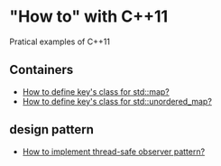 # "How to" with C++11
Pratical examples of C++11
## Containers
* [How to define key's class for std::map?](./src/learn_map.cpp)
* [How to define key's class for std::unordered_map?](./src/learn_unordered_map.cpp)
## design pattern
* [How to implement thread-safe observer pattern?](./src/learn_observer.cpp)